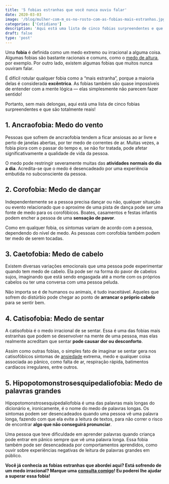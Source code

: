 ```yaml
---
title: '5 fobias estranhas que você nunca ouviu falar'
date: 2020-03-03
image: '/blog/mulher-com-m_os-no-rosto-com-as-fobias-mais-estranhas.jpg'
categories: ['Cotidiano']
description: 'Aqui está uma lista de cinco fobias surpreendentes e que são totalmente reais!'
draft: false
type: 'post'
---
```


Uma **fobia** é definida como um medo extremo ou irracional a alguma coisa. Algumas fobias são bastante racionais e comuns, como o [medo de altura](/como-superar-o-medo-de-altura/), por exemplo. Por outro lado, existem algumas fobias que muitos nunca ouviram falar.

É difícil rotular qualquer fobia como a “mais estranha”, porque a maioria delas é considerada **excêntrica**. As fobias também são quase impossíveis de entender com a mente lógica — elas simplesmente não parecem fazer sentido!

Portanto, sem mais delongas, aqui está uma lista de cinco fobias surpreendentes e que são totalmente reais!

## 1. Ancraofobia: Medo do vento

Pessoas que sofrem de ancraofobia tendem a ficar ansiosas ao ar livre e perto de janelas abertas, por ter medo de correntes de ar. Muitas vezes, a fobia piora com o passar do tempo e, se não for tratada, pode afetar significativamente a qualidade de vida da pessoa.

O medo pode restringir severamente muitas das **atividades normais do dia a dia**. Acredita-se que o medo é desencadeado por uma experiência embutida no subconsciente da pessoa.

## 2. Corofobia: Medo de dançar

Independentemente se a pessoa precisa dançar ou não, qualquer situação ou evento relacionado que o aproxime de uma pista de dança pode ser uma fonte de medo para os corofóbicos. Boates, casamentos e festas infantis podem encher a pessoa de uma **sensação de pavor**.

Como em qualquer fobia, os sintomas variam de acordo com a pessoa, dependendo do nível de medo. As pessoas com corofobia também podem ter medo de serem tocadas.

## 3. Caetofobia: Medo de cabelo

Existem diversas variações emocionais que uma pessoa pode experimentar quando tem medo de cabelo. Ela pode ser na forma do pavor de cabelos sujos, imaginando que está sendo engasgada até a morte com os próprios cabelos ou ter uma conversa com uma pessoa peluda.

Não importa se é de humanos ou animais, é tudo inaceitável. Aqueles que sofrem do distúrbio pode chegar ao ponto de **arrancar o próprio cabelo** para se sentir bem.

## 4. Catisofobia: Medo de sentar

A catisofobia é o medo irracional de se sentar. Essa é uma das fobias mais estranhas que podem se desenvolver na mente de uma pessoa, mas elas realmente acreditam que sentar **pode causar dor ou desconforto**.

Assim como outras fobias, o simples fato de imaginar se sentar gera nos catisofóbicos sintomas de [ansiedade](/o-que-fazer-diante-de-uma-crise-de-ansiedade/) extrema, medo e qualquer coisa associada ao pânico, como falta de ar, respiração rápida, batimentos cardíacos irregulares, entre outros.

## 5. <span style="word-break: break-all; hyphens: auto;">Hipopotomonstrosesquipedaliofobia</span>: Medo de palavras grandes

<span style="word-break: break-all; hyphens: auto;">Hipopotomonstrosesquipedaliofobia</span> é uma das palavras mais longas do dicionário e, ironicamente, é o nome do medo de palavras longas. Os sintomas podem ser desencadeados quando uma pessoa vê uma palavra longa, fazendo com que ela evite a leitura de textos, para não correr o risco de encontrar **algo que não conseguirá pronunciar**.

Uma pessoa que teve dificuldade em aprender palavras quando criança pode entrar em pânico sempre que vê uma palavra longa. Essa fobia também pode ser desencadeada por comportamentos aprendidos, como ouvir sobre experiências negativas de leitura de palavras grandes em público.

**Você já conhecia as fobias estranhas que abordei aqui? Está sofrendo de um medo irracional? Marque uma** [**consulta comigo**](/contato/)**! Eu poderei lhe ajudar a superar essa fobia!**
